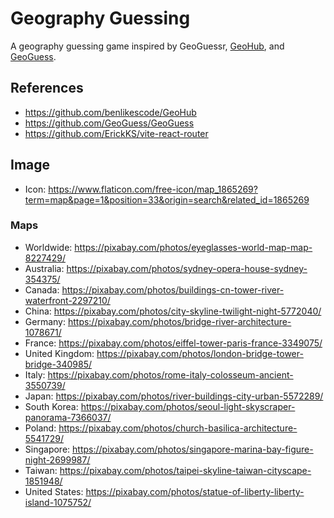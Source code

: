 # Geography Guessing

A geography guessing game inspired by GeoGuessr, [GeoHub](https://github.com/benlikescode/GeoHub), and [GeoGuess](https://github.com/GeoGuess/GeoGuess).

## References

- <https://github.com/benlikescode/GeoHub>
- <https://github.com/GeoGuess/GeoGuess>
- <https://github.com/ErickKS/vite-react-router>

## Image

- Icon: <https://www.flaticon.com/free-icon/map_1865269?term=map&page=1&position=33&origin=search&related_id=1865269>

### Maps

- Worldwide: <https://pixabay.com/photos/eyeglasses-world-map-map-8227429/>
- Australia: <https://pixabay.com/photos/sydney-opera-house-sydney-354375/>
- Canada: <https://pixabay.com/photos/buildings-cn-tower-river-waterfront-2297210/>
- China: <https://pixabay.com/photos/city-skyline-twilight-night-5772040/>
- Germany: <https://pixabay.com/photos/bridge-river-architecture-1078671/>
- France: <https://pixabay.com/photos/eiffel-tower-paris-france-3349075/>
- United Kingdom: <https://pixabay.com/photos/london-bridge-tower-bridge-340985/>
- Italy: <https://pixabay.com/photos/rome-italy-colosseum-ancient-3550739/>
- Japan: <https://pixabay.com/photos/river-buildings-city-urban-5572289/>
- South Korea: <https://pixabay.com/photos/seoul-light-skyscraper-panorama-7366037/>
- Poland: <https://pixabay.com/photos/church-basilica-architecture-5541729/>
- Singapore: <https://pixabay.com/photos/singapore-marina-bay-figure-night-2699987/>
- Taiwan: <https://pixabay.com/photos/taipei-skyline-taiwan-cityscape-1851948/>
- United States: <https://pixabay.com/photos/statue-of-liberty-liberty-island-1075752/>
